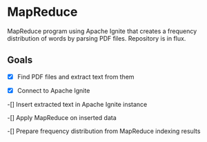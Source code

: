 # MapReduce

MapReduce program using Apache Ignite that creates a frequency distribution of words by parsing PDF files. Repository is in flux.

## Goals

-[x] Find PDF files and extract text from them

-[x] Connect to Apache Ignite

-[] Insert extracted text in Apache Ignite instance

-[] Apply MapReduce on inserted data

-[] Prepare frequency distribution from MapReduce indexing results